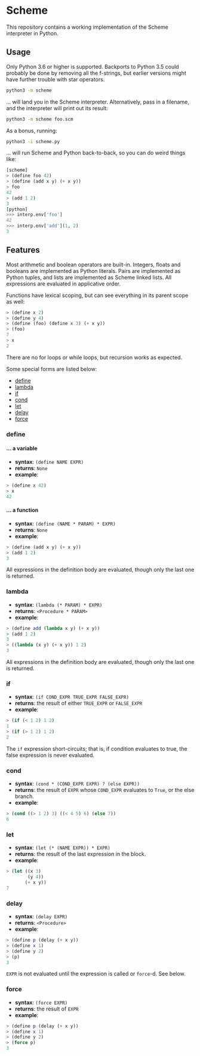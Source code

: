 # Scheme

This repository contains a working implementation of the Scheme interpreter in Python.

## Usage

Only Python 3.6 or higher is supported.
Backports to Python 3.5 could probably be done by removing all the f-strings,
but earlier versions might have further trouble with star operators.

```sh
python3 -m scheme
```

... will land you in the Scheme interpreter.
Alternatively, pass in a filename, and the interpreter will print out its result:

```sh
python3 -m scheme foo.scm
```

As a bonus, running:

```sh
python3 -i scheme.py
```

... will run Scheme and Python back-to-back, so you can do weird things like:

```python
[scheme]
> (define foo 42)
> (define (add x y) (+ x y))
> foo
42
> (add 1 2)
3
[python]
>>> interp.env['foo']
42
>>> interp.env['add'](1, 2)
3
```

## Features

Most arithmetic and boolean operators are built-in.
Integers, floats and booleans are implemented as Python literals.
Pairs are implemented as Python tuples, and lists are implemented as Scheme linked lists.
All expressions are evaluated in applicative order.

Functions have lexical scoping, but can see everything in its parent scope as well:

```scheme
> (define x 2)
> (define y 4)
> (define (foo) (define x 3) (+ x y))
> (foo)
7
> x
2
```

There are no for loops or while loops, but recursion works as expected.

Some special forms are listed below:

- [define](#define)
- [lambda](#lambda)
- [if](#if)
- [cond](#cond)
- [let](#let)
- [delay](#delay)
- [force](#force)

### define

#### ... a variable

* **syntax**: `(define NAME EXPR)`
* **returns**: `None`
* **example**:
```scheme
> (define x 42)
> x
42
```

#### ... a function

* **syntax**: `(define (NAME * PARAM) * EXPR)`
* **returns**: `None`
* **example**:
```scheme
> (define (add x y) (+ x y))
> (add 1 2)
3
```

All expressions in the definition body are evaluated, though only the last one is returned.

### lambda

* **syntax**: `(lambda (* PARAM) * EXPR)`
* **returns**: `<Procedure * PARAM>`
* **example**:
```scheme
> (define add (lambda x y) (+ x y))
> (add 1 2)
3
> ((lambda (x y) (+ x y)) 1 2)
3
```

All expressions in the definition body are evaluated, though only the last one is returned.

### if

* **syntax**: `(if COND_EXPR TRUE_EXPR FALSE_EXPR)`
* **returns**: the result of either `TRUE_EXPR` or `FALSE_EXPR`
* **example**:
```scheme
> (if (< 1 2) 1 2)
1
> (if (> 1 2) 1 2)
2
```

The `if` expression short-circuits; that is, if condition evaluates to true,
the false expression is never evaluated.

### cond

* **syntax**: `(cond * (COND_EXPR EXPR) ? (else EXPR))`
* **returns**: the result of `EXPR` whose `COND_EXPR` evaluates to `True`, or the else branch.
* **example**:
```scheme
> (cond ((> 1 2) 3) ((< 4 5) 6) (else 7))
6
```

### let

* **syntax**: `(let (* (NAME EXPR)) * EXPR)`
* **returns**: the result of the last expression in the block.
* **example**:
```scheme
> (let ((x 3)
        (y 4))
       (+ x y))
7
```

### delay

* **syntax**: `(delay EXPR)`
* **returns**: `<Procedure>`
* **example**:
```scheme
> (define p (delay (+ x y))
> (define x 1)
> (define y 2)
> (p)
3
```

`EXPR` is not evaluated until the expression is called or `force`-d. See below.

### force

* **syntax**: `(force EXPR)`
* **returns**: the result of `EXPR`
* **example**:
```scheme
> (define p (delay (+ x y))
> (define x 1)
> (define y 2)
> (force p)
3
```

